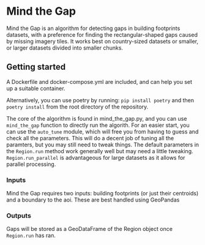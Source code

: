 # Mind the Gap

Mind the Gap is an algorithm for detecting gaps in building footprints datasets, with a preference for finding the rectangular-shaped gaps caused by missing imagery tiles. It works best on country-sized datasets or smaller, or larger datasets divided into smaller chunks.

## Getting started

A Dockerfile and docker-compose.yml are included, and can help you set up a suitable container. 

Alternatively, you can use poetry by running:
`pip install poetry`
and then
`poetry install`
from the root directory of the repository.

The core of the algorithm is found in mind_the_gap.py, and you can use `mind_the_gap` function to directly run the algorith. For an easier start, you can use the `auto_tune` module, which will free you from having to guess and check all the parameters. This will do a decent job of tuning all the paramters, but you may still need to tweak things. The default parameters in the `Region.run` method work generally well but may need a little tweaking. `Region.run_parallel` is advantageous for large datasets as it allows for parallel processing.

### Inputs

Mind the Gap requires two inputs: building footprints (or just their centroids) and a boundary to the aoi. These are best handled using GeoPandas

### Outputs

Gaps will be stored as a GeoDataFrame of the Region object once `Region.run` has ran.
